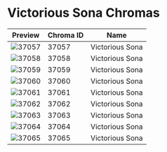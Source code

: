 # Victorious Sona Chromas

| Preview | Chroma ID | Name |
|---------|-----------|------|
| ![37057](https://raw.communitydragon.org/latest/plugins/rcp-be-lol-game-data/global/default/v1/champion-chroma-images/37/37057.png) | 37057 | Victorious Sona |
| ![37058](https://raw.communitydragon.org/latest/plugins/rcp-be-lol-game-data/global/default/v1/champion-chroma-images/37/37058.png) | 37058 | Victorious Sona |
| ![37059](https://raw.communitydragon.org/latest/plugins/rcp-be-lol-game-data/global/default/v1/champion-chroma-images/37/37059.png) | 37059 | Victorious Sona |
| ![37060](https://raw.communitydragon.org/latest/plugins/rcp-be-lol-game-data/global/default/v1/champion-chroma-images/37/37060.png) | 37060 | Victorious Sona |
| ![37061](https://raw.communitydragon.org/latest/plugins/rcp-be-lol-game-data/global/default/v1/champion-chroma-images/37/37061.png) | 37061 | Victorious Sona |
| ![37062](https://raw.communitydragon.org/latest/plugins/rcp-be-lol-game-data/global/default/v1/champion-chroma-images/37/37062.png) | 37062 | Victorious Sona |
| ![37063](https://raw.communitydragon.org/latest/plugins/rcp-be-lol-game-data/global/default/v1/champion-chroma-images/37/37063.png) | 37063 | Victorious Sona |
| ![37064](https://raw.communitydragon.org/latest/plugins/rcp-be-lol-game-data/global/default/v1/champion-chroma-images/37/37064.png) | 37064 | Victorious Sona |
| ![37065](https://raw.communitydragon.org/latest/plugins/rcp-be-lol-game-data/global/default/v1/champion-chroma-images/37/37065.png) | 37065 | Victorious Sona |